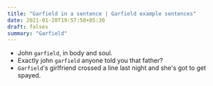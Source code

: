 ```yaml
---
title: "Garfield in a sentence | Garfield example sentences"
date: 2021-01-20T19:57:50+05:30
draft: falses
summary: "Garfield"
---
```

- John `garfield`, in body and soul.
- Exactly john `garfield` anyone told you that father?
- `Garfield`'s girlfriend crossed a line last night and she's got to get spayed.
                 
